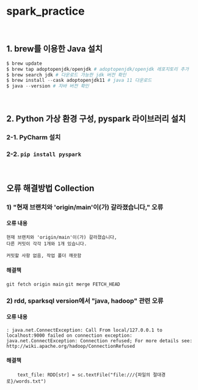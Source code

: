 # spark_practice
<br/>

## 1. brew를 이용한 Java 설치

```python
$ brew update
$ brew tap adoptopenjdk/openjdk # adoptopenjdk/openjdk 레포지토리 추가
$ brew search jdk # 다운로드 가능한 jdk 버전 확인
$ brew install --cask adoptopenjdk11 # java 11 다운로드
$ java --version # 자바 버전 확인
```
<br/>

## 2. Python 가상 환경 구성, pyspark 라이브러리 설치
### 2-1. PyCharm 설치
### 2-2. `pip install pyspark`
<br/>

## 오류 해결방법 Collection
### 1) "현재 브랜치와 'origin/main'이(가) 갈라졌습니다," 오류
#### 오류 내용
```현재 브랜치 main
현재 브랜치와 'origin/main'이(가) 갈라졌습니다,
다른 커밋이 각각 1개와 1개 있습니다.

커밋할 사항 없음, 작업 폴더 깨끗함
```
#### 해결책
```git fetch origin main``` 
```git merge FETCH_HEAD```
<br/>

### 2) rdd, sparksql version에서 "java, hadoop" 관련 오류
#### 오류 내용

```
: java.net.ConnectException: Call From local/127.0.0.1 to localhost:9000 failed on connection exception: java.net.ConnectException: Connection refused; For more details see:  http://wiki.apache.org/hadoop/ConnectionRefused
```

#### 해결책

```# load data
    text_file: RDD[str] = sc.textFile("file:///{파일의 절대경로}/words.txt")
``` 
